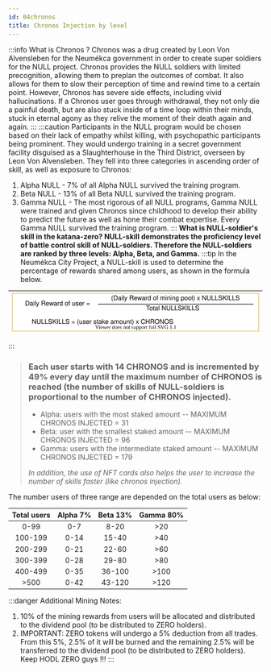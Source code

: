 ```yaml
---
id: 04chronos
title: Chronos Injection by level
---
```


:::info What is Chronos ?
Chronos was a drug created by Leon Von Alvensleben for the Neumékca government in order to create super soldiers for the NULL project. Chronos provides the NULL soldiers with limited precognition, allowing them to preplan the outcomes of combat. It also allows for them to slow their perception of time and rewind time to a certain point.
However, Chronos has severe side effects, including vivid hallucinations. If a Chronos user goes through withdrawal, they not only die a painful death, but are also stuck inside of a time loop within their minds, stuck in eternal agony as they relive the moment of their death again and again.
:::
:::caution
Participants in the NULL program would be chosen based on their lack of empathy whilst killing, with psychopathic participants being prominent. They would undergo training in a secret government facility disguised as a Slaughterhouse in the Third District, overseen by Leon Von Alvensleben.  They fell into three categories in ascending order of skill, as well as exposure to Chronos:
1. Alpha NULL - 7% of all Alpha NULL survived the training program.
1. Beta NULL - 13% of all Beta NULL survived the training program.
1. Gamma NULL - The most rigorous of all NULL programs, Gamma NULL were trained and given Chronos since childhood to develop their ability to predict the future as well as hone their combat expertise. Every Gamma NULL survived the training program.
:::
**What is NULL-soldier's skill in the katana-zero? NULL-skill demonstrates the proficiency level of battle control skill of NULL-soldiers. Therefore the NULL-soldiers are ranked by three levels: Alpha, Beta, and Gamma.**
:::tip In the Neumékca City Project, a NULL-skill is used to determine the percentage of rewards shared among users, as shown in the formula below.

|![img](../static/img/equation.svg)|
| :---: |
:::
> ### Each user starts with 14 CHRONOS and is incremented by 49% every day until the maximum number of CHRONOS is reached (the number of skills of NULL-soldiers is proportional to the number of CHRONOS injected).
>
> - Alpha: users with the most staked amount
-- MAXIMUM CHRONOS INJECTED = 31
> - Beta: user with the smallest staked amount
-- MAXIMUM CHRONOS INJECTED = 96
> - Gamma: users with the intermediate staked amount
-- MAXIMUM CHRONOS INJECTED = 179
>
> *In addition, the use of NFT cards also helps the user to increase the number of skills faster (like chronos injection).*

The number users of three range are depended on the total users as below:

| Total users |    Alpha 7%   |     Beta 13%    |   Gamma 80%  |
| :----:      |    :----:     |    :----:       |    :----:    |
| 0-99        |     0-7       |       8-20      |       >20    |
| 100-199     |   0-14        |      15-40      |    >40       |
| 200-299     |    0-21       |      22-60      |    >60       |
| 300-399     |   0-28        |     29-80       |    >80       |
| 400-499     |    0-35       |      36-100     |    >100      |
| >500        |   0-42        |     43-120      |    >120      |
:::danger Additional Mining Notes:
1. 10% of the mining rewards from users will be allocated and distributed to the dividend pool (to be distributed to ZERO holders).
1. IMPORTANT: ZERO tokens will undergo a 5% deduction from all trades. From this 5%, 2.5% of it will be burned and the remaining 2.5% will be transferred to the dividend pool (to be distributed to ZERO holders). Keep HODL ZERO guys !!!
:::